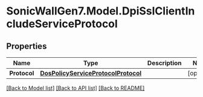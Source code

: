 # SonicWallGen7.Model.DpiSslClientIncludeServiceProtocol

## Properties

Name | Type | Description | Notes
------------ | ------------- | ------------- | -------------
**Protocol** | [**DosPolicyServiceProtocolProtocol**](DosPolicyServiceProtocolProtocol.md) |  | [optional] 

[[Back to Model list]](../README.md#documentation-for-models) [[Back to API list]](../README.md#documentation-for-api-endpoints) [[Back to README]](../README.md)

